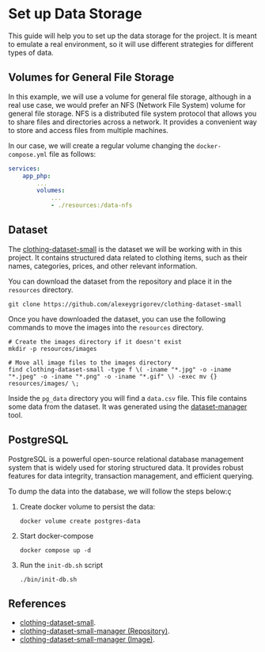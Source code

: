 # Set up Data Storage

This guide will help you to set up the data storage for the project. It is meant to emulate a real environment, so it will use different strategies for different types of data.

## Volumes for General File Storage

In this example, we will use a volume for general file storage, although in a real use case, we would prefer an NFS (Network File System) volume for general file storage. NFS is a distributed file system protocol that allows you to share files and directories across a network. It provides a convenient way to store and access files from multiple machines.

In our case, we will create a regular volume changing the `docker-compose.yml` file as follows:

```yaml
services:
    app_php:
        ...
        volumes:
            ...
            - ./resources:/data-nfs
```

## Dataset

The [clothing-dataset-small](https://github.com/alexeygrigorev/clothing-dataset-small) is the dataset we will be working with in this project. It contains structured data related to clothing items, such as their names, categories, prices, and other relevant information.

You can download the dataset from the repository and place it in the `resources` directory.

```shell
git clone https://github.com/alexeygrigorev/clothing-dataset-small
```

Once you have downloaded the dataset, you can use the following commands to move the images into the `resources` directory.

```shell
# Create the images directory if it doesn't exist
mkdir -p resources/images

# Move all image files to the images directory
find clothing-dataset-small -type f \( -iname "*.jpg" -o -iname "*.jpeg" -o -iname "*.png" -o -iname "*.gif" \) -exec mv {} resources/images/ \;
```

Inside the `pg_data` directory you will find a `data.csv` file. This file contains some data from the dataset. It was generated using the [dataset-manager](https://github.com/MarioRP-01/clothing-dataset-small-manager) tool.

## PostgreSQL

PostgreSQL is a powerful open-source relational database management system that is widely used for storing structured data. It provides robust features for data integrity, transaction management, and efficient querying.

To dump the data into the database, we will follow the steps below:ç

1. Create docker volume to persist the data:

    ```shell
    docker volume create postgres-data
    ```

2. Start docker-compose

    ```shell
    docker compose up -d
    ```

3. Run the `init-db.sh` script

    ```shell
    ./bin/init-db.sh
    ```

## References

- [clothing-dataset-small](https://github.com/alexeygrigorev/clothing-dataset-small).
- [clothing-dataset-small-manager (Repository)](https://github.com/MarioRP-01/clothing-dataset-small-manager).
- [clothing-dataset-small-manager (Image)](https://hub.docker.com/r/mariorp01/clothing-dataset-small-manager).
